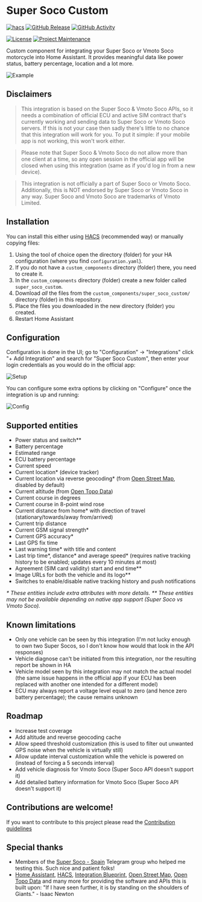 # Super Soco Custom

[![hacs][hacsbadge]][hacs] [![GitHub Release][releases-shield]][releases] [![GitHub Activity][commits-shield]][commits]

[![License][license-shield]][license] [![Project Maintenance][maintenance-shield]][user_profile]

Custom component for integrating your Super Soco or Vmoto Soco motorcycle into Home Assistant. It provides meaningful data like power status, battery percentage, location and a lot more.

![Example][img-example]

## Disclaimers

> This integration is based on the Super Soco & Vmoto Soco APIs, so it needs a combination of official ECU and active SIM contract that's currently working and sending data to Super Soco or Vmoto Soco servers. If this is not your case then sadly there's little to no chance that this integration will work for you. To put it simple: if your mobile app is not working, this won't work either.

> Please note that Super Soco & Vmoto Soco do not allow more than one client at a time, so any open session in the official app will be closed when using this integration (same as if you'd log in from a new device).

> This integration is not officially a part of Super Soco or Vmoto Soco. Additionally, this is NOT endorsed by Super Soco or Vmoto Soco in any way. Super Soco and Vmoto Soco are trademarks of Vmoto Limited.

## Installation

You can install this either using [HACS][hacs] (recommended way) or manually copying files:

1. Using the tool of choice open the directory (folder) for your HA configuration (where you find `configuration.yaml`).
2. If you do not have a `custom_components` directory (folder) there, you need to create it.
3. In the `custom_components` directory (folder) create a new folder called `super_soco_custom`.
4. Download _all_ the files from the `custom_components/super_soco_custom/` directory (folder) in this repository.
5. Place the files you downloaded in the new directory (folder) you created.
6. Restart Home Assistant

## Configuration

Configuration is done in the UI; go to "Configuration" -> "Integrations" click "+ Add Integration" and search for "Super Soco Custom", then enter your login credentials as you would do in the official app:

![Setup][img-setup]

You can configure some extra options by clicking on "Configure" once the integration is up and running:

![Config][img-config]

## Supported entities

- Power status and switch\*\*
- Battery percentage
- Estimated range
- ECU battery percentage
- Current speed
- Current location\* (device tracker)
- Current location via reverse geocoding\* (from [Open Street Map][openstreetmap], disabled by default)
- Current altitude (from [Open Topo Data][opentopodata])
- Current course in degrees
- Current course in 8-point wind rose
- Current distance from home\* with direction of travel (stationary/towards/away from/arrived)
- Current trip distance
- Current GSM signal strength\*
- Current GPS accuracy\*
- Last GPS fix time
- Last warning time\* with title and content
- Last trip time*, distance* and average speed\* (requires native tracking history to be enabled; updates every 10 minutes at most)
- Agreement (SIM card validity) start and end time\*\*
- Image URLs for both the vehicle and its logo\*\*
- Switches to enable/disable native tracking history and push notifications

_\* These entities include extra attributes with more details._
_\*\* These entities may not be available depending on native app support (Super Soco vs Vmoto Soco)._

## Known limitations

- Only one vehicle can be seen by this integration (I'm not lucky enough to own two Super Socos, so I don't know how would that look in the API responses)
- Vehicle diagnose can't be initiated from this integration, nor the resulting report be shown in HA
- Vehicle model seen by this integration may not match the actual model (the same issue happens in the official app if your ECU has been replaced with another one intended for a different model)
- ECU may always report a voltage level equal to zero (and hence zero battery percentage); the cause remains unknown

## Roadmap

- Increase test coverage
- Add altitude and reverse geocoding cache
- Allow speed threshold customization (this is used to filter out unwanted GPS noise when the vehicle is virtually still)
- Allow update interval customization while the vehicle is powered on (instead of forcing a 5 seconds interval)
- Add vehicle diagnosis for Vmoto Soco (Super Soco API doesn't support it)
- Add detailed battery information for Vmoto Soco (Super Soco API doesn't support it)

## Contributions are welcome!

If you want to contribute to this project please read the [Contribution guidelines](CONTRIBUTING.md)

## Special thanks

- Members of the [Super Soco - Spain][telegram] Telegram group who helped me testing this. Such nice and patient folks!
- [Home Assistant][homeassistant], [HACS][hacs], [Integration Blueprint][blueprint], [Open Street Map][openstreetmap], [Open Topo Data][opentopodata] and many more for providing the software and APIs this is built upon: "If I have seen further, it is by standing on the shoulders of Giants." - Isaac Newton

[blueprint]: https://github.com/custom-components/integration_blueprint
[commits-shield]: https://img.shields.io/github/commit-activity/y/drakhart/ha-super-soco-custom.svg?style=for-the-badge
[commits]: https://github.com/drakhart/ha-super-soco-custom/commits/main
[hacs]: https://hacs.xyz
[hacsbadge]: https://img.shields.io/badge/HACS-Default-orange?style=for-the-badge
[homeassistant]: https://www.home-assistant.io/
[img-config]: https://raw.githubusercontent.com/drakhart/ha-super-soco-custom/main/images/config.png
[img-example]: https://raw.githubusercontent.com/drakhart/ha-super-soco-custom/main/images/example.png
[img-setup]: https://raw.githubusercontent.com/drakhart/ha-super-soco-custom/main/images/setup.png
[license-shield]: https://img.shields.io/github/license/drakhart/ha-super-soco-custom.svg?style=for-the-badge
[license]: https://github.com/drakhart/ha-super-soco-custom/blob/main/LICENSE
[maintenance-shield]: https://img.shields.io/badge/maintainer-Brian%20Baidal%20%40drakhart-red.svg?style=for-the-badge
[openstreetmap]: https://www.openstreetmap.org/
[opentopodata]: https://www.opentopodata.org/
[releases-shield]: https://img.shields.io/github/v/release/drakhart/ha-super-soco-custom.svg?style=for-the-badge&color=yellowgreen&sort=semver&include_prereleases
[releases]: https://github.com/drakhart/ha-super-soco-custom/releases
[telegram]: https://t.me/supersocospain
[user_profile]: https://github.com/drakhart
